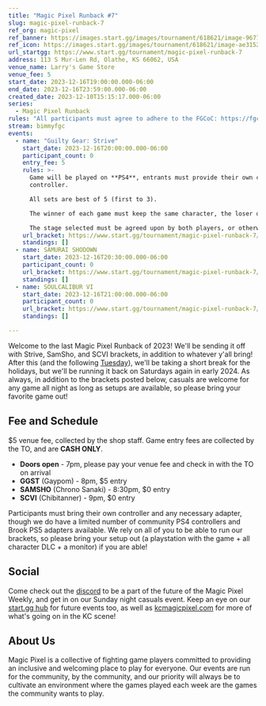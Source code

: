 ```yaml
---
title: "Magic Pixel Runback #7"
slug: magic-pixel-runback-7
ref_org: magic-pixel
ref_banner: https://images.start.gg/images/tournament/618621/image-96773aa43c1777cf6c56cc173b8559a7.png?ehk=G2eCdRf04qT7niqF0pQaV6EXenaW%2B0PXW%2FlktWw5Xew%3D&ehkOptimized=EYhxdGwlPg7IOPKCu%2FhqOLTcmz6Gnhxk2qBunabVcao%3D
ref_icon: https://images.start.gg/images/tournament/618621/image-ae3152f7339355f40eadd3c1594a8da4.png?ehk=S8KTJ35fhuDYrlO5zer784%2BgVnBvp9HITwNg6jA7dRo%3D&ehkOptimized=gFUz6oipnOLAs3nK73uHcgd%2B1ySjPP3qVyMSD%2FVjK8s%3D
url_startgg: https://www.start.gg/tournament/magic-pixel-runback-7
address: 113 S Mur-Len Rd, Olathe, KS 66062, USA
venue_name: Larry's Game Store
venue_fee: 5
start_date: 2023-12-16T19:00:00.000-06:00
end_date: 2023-12-16T23:59:00.000-06:00
created_date: 2023-12-10T15:15:17.000-06:00
series:
  - Magic Pixel Runback
rules: "All participants must agree to adhere to the FGCoC: https://fgcoc.com/"
stream: bimmyfgc
events:
  - name: "Guilty Gear: Strive"
    start_date: 2023-12-16T20:00:00.000-06:00
    participant_count: 0
    entry_fee: 5
    rules: >-
      Game will be played on **PS4**, entrants must provide their own compatible
      controller.  

      All sets are best of 5 (first to 3).  

      The winner of each game must keep the same character, the loser of that game may switch characters.  

      The stage selected must be agreed upon by both players, or otherwise selected at random.
    url_bracket: https://www.start.gg/tournament/magic-pixel-runback-7/events/strive/brackets/1533600/2306275
    standings: []
  - name: SAMURAI SHODOWN
    start_date: 2023-12-16T20:30:00.000-06:00
    participant_count: 0
    url_bracket: https://www.start.gg/tournament/magic-pixel-runback-7/events/samurai-shodown/brackets/1533611/2306286
    standings: []
  - name: SOULCALIBUR VI
    start_date: 2023-12-16T21:00:00.000-06:00
    participant_count: 0
    url_bracket: https://www.start.gg/tournament/magic-pixel-runback-7/events/scvi-double-elimination/brackets/1533604/2306279
    standings: []

---
```


Welcome to the last Magic Pixel Runback of 2023! We'll be sending it off with Strive, SamSho, and SCVI brackets, in addition to whatever y'all bring! After this (and the following [Tuesday](https://kcmagicpixel.com/)), we'll be taking a short break for the holidays, but we'll be running it back on Saturdays again in early 2024. As always, in addition to the brackets posted below, casuals are welcome for any game all night as long as setups are available, so please bring your favorite game out!

## Fee and Schedule
$5 venue fee, collected by the shop staff. Game entry fees are collected by the TO, and are **CASH ONLY**. 

- **Doors open** - 7pm, please pay your venue fee and check in with the TO on arrival
- **GGST** (Gaypom) - 8pm, $5 entry
- **SAMSHO** (Chrono Sanaki) - 8:30pm, $0 entry 
- **SCVI** (Chibitanner) - 9pm, $0 entry

Participants must bring their own controller and any necessary adapter, though we do have a limited number of community PS4 controllers and Brook PS5 adapters available. We rely on all of you to be able to run our brackets, so please bring your setup out (a playstation with the game + all character DLC + a monitor) if you are able!  

## Social
Come check out the [discord](https://discord.gg/jkmn6CVrrQ) to be a part of the future of the Magic Pixel Weekly, and get in on our Sunday night casuals event. Keep an eye on our [start.gg hub](https://www.start.gg/hub/magic-pixel) for future events too, as well as [kcmagicpixel.com](https://kcmagicpixel.com) for more of what's going on in the KC scene!

## About Us

Magic Pixel is a collective of fighting game players committed to providing an inclusive and welcoming place to play for everyone. Our events are run for the community, by the community, and our priority will always be to cultivate an environment where the games played each week are the games the community wants to play.
  